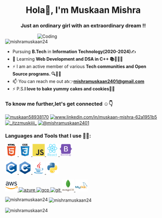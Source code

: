 <h1 align="center">Hola👋, I'm Muskaan Mishra</h1>
<h3 align="center">Just an ordinary girl with an extraordinary dream !!</h3>

<img align="right" alt="Coding" width="400" src="https://cdn.dribbble.com/users/2646423/screenshots/5507196/computer.gif">


<p align="left"> <img src="https://komarev.com/ghpvc/?username=mishramuskaan24&label=Profile%20views&color=0e75b6&style=flat" alt="mishramuskaan24" /> </p>

- Pursuing **B.Tech** in **Information Technology(2020-2024)**✍️
- 🌱 Learning **Web Development and DSA in C++ 📚👩🏻‍🎓**
- ⚡ I am an active member of various **Tech communities and Open Source programs. 🔍👩‍🚀**
- 📫 You can reach me out at👉**mishramuskaan2401@gmail.com**
- ⚡ P.S.**I love to bake yummy cakes and cookies👻😋**
<h3 align="left">To know me further,let's get connected ☺️👇</h3>
<p align="left">
<a href="https://twitter.com/muskaan58938170" target="blank"><img align="center" src="https://raw.githubusercontent.com/rahuldkjain/github-profile-readme-generator/master/src/images/icons/Social/twitter.svg" alt="muskaan58938170" height="30" width="40" /></a>
<a href="https://linkedin.com/in/www.linkedin.com/in/muskaan-mishra-62a1951b5" target="blank"><img align="center" src="https://raw.githubusercontent.com/rahuldkjain/github-profile-readme-generator/master/src/images/icons/Social/linked-in-alt.svg" alt="www.linkedin.com/in/muskaan-mishra-62a1951b5" height="30" width="40" /></a>
<a href="https://instagram.com/_itzzmuskiiii_" target="blank"><img align="center" src="https://raw.githubusercontent.com/rahuldkjain/github-profile-readme-generator/master/src/images/icons/Social/instagram.svg" alt="_itzzmuskiiii_" height="30" width="40" /></a>
<a href="https://hashnode.com/@mishramuskaan2401" target="blank"><img align="center" src="https://raw.githubusercontent.com/rahuldkjain/github-profile-readme-generator/master/src/images/icons/Social/hashnode.svg" alt="@mishramuskaan2401" height="30" width="40" /></a>
</p>

<h3 align="left">Languages and Tools that I use 👩‍💻: </h3><p align="left">
 <a href="https://www.w3.org/html/" target="_blank" rel="noreferrer"> <img src="https://raw.githubusercontent.com/devicons/devicon/master/icons/html5/html5-original-wordmark.svg" alt="html5" width="40" height="40"/> </a><a href="https://www.w3schools.com/css/" target="_blank" rel="noreferrer"> <img src="https://raw.githubusercontent.com/devicons/devicon/master/icons/css3/css3-original-wordmark.svg" alt="css3" width="40" height="40"/> </a><a href="https://developer.mozilla.org/en-US/docs/Web/JavaScript" target="_blank" rel="noreferrer"> <img src="https://raw.githubusercontent.com/devicons/devicon/master/icons/javascript/javascript-original.svg" alt="javascript" width="40" height="40"/> </a><a href="https://reactjs.org/" target="_blank" rel="noreferrer"> <img src="https://raw.githubusercontent.com/devicons/devicon/master/icons/react/react-original-wordmark.svg" alt="react" width="40" height="40"/> </a><a href="https://getbootstrap.com" target="_blank" rel="noreferrer"> <img src="https://raw.githubusercontent.com/devicons/devicon/master/icons/bootstrap/bootstrap-plain-wordmark.svg" alt="bootstrap" width="40" height="40"/> </a> </p> 
 <p><a href="https://www.cprogramming.com/" target="_blank" rel="noreferrer"> <img src="https://raw.githubusercontent.com/devicons/devicon/master/icons/c/c-original.svg" alt="c" width="40" height="40"/> </a> <a href="https://www.w3schools.com/cpp/" target="_blank" rel="noreferrer"> <img src="https://raw.githubusercontent.com/devicons/devicon/master/icons/cplusplus/cplusplus-original.svg" alt="cplusplus" width="40" height="40"/><a href="https://www.java.com" target="_blank" rel="noreferrer"> <img src="https://raw.githubusercontent.com/devicons/devicon/master/icons/java/java-original.svg" alt="java" width="40" height="40"/> </a><a href="https://www.python.org" target="_blank" rel="noreferrer"> <img src="https://raw.githubusercontent.com/devicons/devicon/master/icons/python/python-original.svg" alt="python" width="40" height="40"/> </a> </p>
 </a> <a href="https://aws.amazon.com" target="_blank" rel="noreferrer"> <img src="https://raw.githubusercontent.com/devicons/devicon/master/icons/amazonwebservices/amazonwebservices-original-wordmark.svg" alt="aws" width="40" height="40"/> </a> <a href="https://azure.microsoft.com/en-in/" target="_blank" rel="noreferrer"> <img src="https://www.vectorlogo.zone/logos/microsoft_azure/microsoft_azure-icon.svg" alt="azure" width="40" height="40"/> </a>   <a href="https://cloud.google.com" target="_blank" rel="noreferrer"> <img src="https://www.vectorlogo.zone/logos/google_cloud/google_cloud-icon.svg" alt="gcp" width="40" height="40"/> </a>
 <a href="https://git-scm.com/" target="_blank" rel="noreferrer"> <img src="https://www.vectorlogo.zone/logos/git-scm/git-scm-icon.svg" alt="git" width="40" height="40"/> </a>   <a href="https://www.mongodb.com/" target="_blank" rel="noreferrer"> <img src="https://raw.githubusercontent.com/devicons/devicon/master/icons/mongodb/mongodb-original-wordmark.svg" alt="mongodb" width="40" height="40"/> </a> <a href="https://www.mysql.com/" target="_blank" rel="noreferrer"> <img src="https://raw.githubusercontent.com/devicons/devicon/master/icons/mysql/mysql-original-wordmark.svg" alt="mysql" width="40" height="40"/> </a> </p>

<p><img align="left" src="https://github-readme-stats.vercel.app/api/top-langs?username=mishramuskaan24&show_icons=true&locale=en&layout=compact" alt="mishramuskaan24" /></p>

<p>&nbsp;<img align="center" src="https://github-readme-stats.vercel.app/api?username=mishramuskaan24&show_icons=true&locale=en" alt="mishramuskaan24" /></p>

<p><img align="center" src="https://github-readme-streak-stats.herokuapp.com/?user=mishramuskaan24&" alt="mishramuskaan24" /></p>
